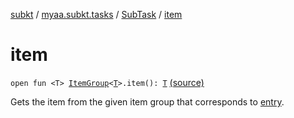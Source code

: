 [subkt](../../index.md) / [myaa.subkt.tasks](../index.md) / [SubTask](index.md) / [item](./item.md)

# item

`open fun <T> `[`ItemGroup`](../-item-group/index.md)`<`[`T`](item.md#T)`>.item(): `[`T`](item.md#T) [(source)](https://github.com/Myaamori/SubKt/blob/0.1.8/src/main/kotlin/myaa/subkt/tasks/tasks.kt#L595)

Gets the item from the given item group that corresponds to [entry](../org.gradle.api.-task/entry.md).

